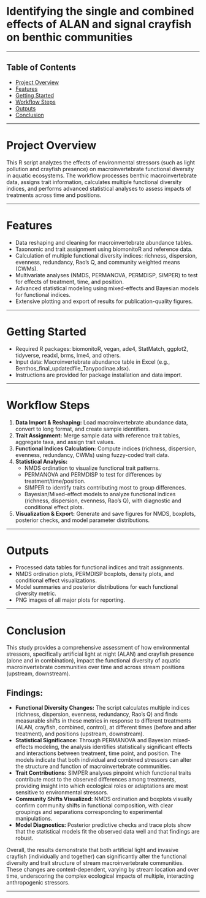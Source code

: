 # Identifying the single and combined effects of ALAN and signal crayfish on benthic communities
---

## Table of Contents

- [Project Overview](#project-overview)
- [Features](#features)
- [Getting Started](#getting-started)
- [Workflow Steps](#workflow-steps)
- [Outputs](#outputs)
- [Conclusion](#conclusion)

---

# Project Overview
This R script analyzes the effects of environmental stressors (such as light pollution and crayfish presence) on macroinvertebrate functional diversity in aquatic ecosystems. The workflow processes benthic macroinvertebrate data, assigns trait information, calculates multiple functional diversity indices, and performs advanced statistical analyses to assess impacts of treatments across time and positions.

---

# Features
  - Data reshaping and cleaning for macroinvertebrate abundance tables.
  - Taxonomic and trait assignment using biomonitoR and reference data.
  - Calculation of multiple functional diversity indices: richness, dispersion, evenness, redundancy, Rao’s Q, and community weighted means (CWMs).
  - Multivariate analyses (NMDS, PERMANOVA, PERMDISP, SIMPER) to test for effects of treatment, time, and position.
  - Advanced statistical modeling using mixed-effects and Bayesian models for functional indices.
  - Extensive plotting and export of results for publication-quality figures.

---

# Getting Started
  - Required R packages: biomonitoR, vegan, ade4, StatMatch, ggplot2, tidyverse, readxl, brms, lme4, and others.
  - Input data: Macroinvertebrate abundance table in Excel (e.g., Benthos_final_updatedfile_Tanypodinae.xlsx).
  - Instructions are provided for package installation and data import.

---

# Workflow Steps
1. **Data Import & Reshaping:** Load macroinvertebrate abundance data, convert to long format, and create sample identifiers.
2. **Trait Assignment:** Merge sample data with reference trait tables, aggregate taxa, and assign trait values.
3. **Functional Indices Calculation:** Compute indices (richness, dispersion, evenness, redundancy, CWMs) using fuzzy-coded trait data.
4. **Statistical Analysis:**
   - NMDS ordination to visualize functional trait patterns.
   - PERMANOVA and PERMDISP to test for differences by treatment/time/position.
   - SIMPER to identify traits contributing most to group differences.
   - Bayesian/Mixed-effect models to analyze functional indices (richness, dispersion, evenness, Rao’s Q), with diagnostic and conditional effect plots.
5. **Visualization & Export:** Generate and save figures for NMDS, boxplots, posterior checks, and model parameter distributions.

---

# Outputs
  - Processed data tables for functional indices and trait assignments.
  - NMDS ordination plots, PERMDISP boxplots, density plots, and conditional effect visualizations.
  - Model summaries and posterior distributions for each functional diversity metric.
  - PNG images of all major plots for reporting.

---

# Conclusion
This study provides a comprehensive assessment of how environmental stressors, specifically artificial light at night (ALAN) and crayfish presence (alone and in combination), impact the functional diversity of aquatic macroinvertebrate communities over time and across stream positions (upstream, downstream).

## Findings:

   - **Functional Diversity Changes:** The script calculates multiple indices (richness, dispersion, evenness, redundancy, Rao’s Q) and finds measurable shifts in these metrics in response to different treatments (ALAN, crayfish, combined, control), at different times (before and after treatment), and positions (upstream, downstream).
   - **Statistical Significance:** Through PERMANOVA and Bayesian mixed-effects modeling, the analysis identifies statistically significant effects and interactions between treatment, time point, and position. The models indicate that both individual and combined stressors can alter the structure and function of macroinvertebrate communities.
   - **Trait Contributions:** SIMPER analyses pinpoint which functional traits contribute most to the observed differences among treatments, providing insight into which ecological roles or adaptations are most sensitive to environmental stressors.
   - **Community Shifts Visualized:** NMDS ordination and boxplots visually confirm community shifts in functional composition, with clear groupings and separations corresponding to experimental manipulations.
   - **Model Diagnostics:** Posterior predictive checks and trace plots show that the statistical models fit the observed data well and that findings are robust.

Overall, the results demonstrate that both artificial light and invasive crayfish (individually and together) can significantly alter the functional diversity and trait structure of stream macroinvertebrate communities. These changes are context-dependent, varying by stream location and over time, underscoring the complex ecological impacts of multiple, interacting anthropogenic stressors.

---


